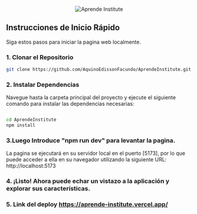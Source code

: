 <p align="center">
  <img src="https://play-lh.googleusercontent.com/629-T8NY29LZRG0ppGD8riZFBmvo6N9Ig0WYHXWIJJN6NTFmN51qcnhoP6ajlVyCTpo" alt="Aprende Institute">
</p>

## Instrucciones de Inicio Rápido

Siga estos pasos para iniciar la pagina web localmente.

### 1. Clonar el Repositorio

```bash
git clone https://github.com/AquinoEdissonFacundo/AprendeInstitute.git
```
### 2. Instalar Dependencias
Navegue hasta la carpeta principal del proyecto y ejecute el siguiente comando para instalar las dependencias necesarias:
```bash

cd AprendeInstitute
npm install
```
### 3.Luego Introduce "npm run dev" para levantar la pagina.
La pagina se ejecutará en su servidor local en el puerto [5173], por lo que puede acceder a ella en su navegador utilizando la siguiente URL:
http://localhost:5173

### 4. ¡Listo! Ahora puede echar un vistazo a la aplicación y explorar sus características.

### 5. Link del deploy https://aprende-institute.vercel.app/
